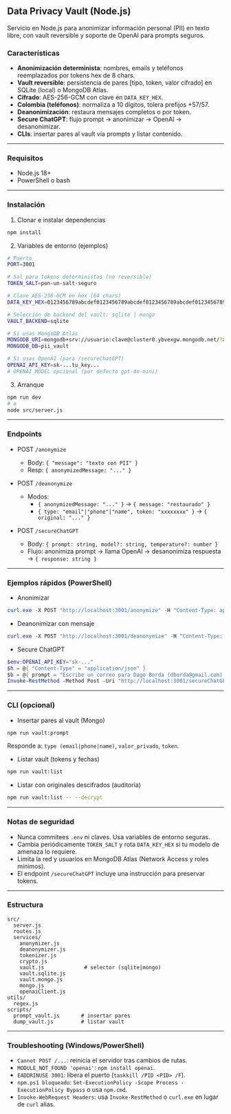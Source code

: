 ## Data Privacy Vault (Node.js)

Servicio en Node.js para anonimizar información personal (PII) en texto libre, con vault reversible y soporte de OpenAI para prompts seguros.

### Características
- **Anonimización determinista**: nombres, emails y teléfonos reemplazados por tokens hex de 8 chars.
- **Vault reversible**: persistencia de pares [tipo, token, valor cifrado] en SQLite (local) o MongoDB Atlas.
- **Cifrado**: AES-256-GCM con clave en `DATA_KEY_HEX`.
- **Colombia (teléfonos)**: normaliza a 10 dígitos, tolera prefijos +57/57.
- **Deanonimización**: restaura mensajes completos o por token.
- **Secure ChatGPT**: flujo prompt -> anonimizar -> OpenAI -> desanonimizar.
- **CLIs**: insertar pares al vault vía prompts y listar contenido.

---

### Requisitos
- Node.js 18+
- PowerShell o bash

---

### Instalación
1) Clonar e instalar dependencias
```bash
npm install
```

2) Variables de entorno (ejemplos)
```bash
# Puerto
PORT=3001

# Sal para tokens deterministas (no reversible)
TOKEN_SALT=pon-un-salt-seguro

# Clave AES-256-GCM en hex (64 chars)
DATA_KEY_HEX=0123456789abcdef0123456789abcdef0123456789abcdef0123456789abcdef

# Selección de backend del vault: sqlite | mongo
VAULT_BACKEND=sqlite

# Si usas MongoDB Atlas
MONGODB_URI=mongodb+srv://usuario:clave@cluster0.ybvexgw.mongodb.net/?appName=Cluster0
MONGODB_DB=pii_vault

# Si usas OpenAI (para /secureChatGPT)
OPENAI_API_KEY=sk-...tu_key...
# OPENAI_MODEL opcional (por defecto gpt-4o-mini)
```

3) Arranque
```bash
npm run dev
# o
node src/server.js
```

---

### Endpoints

- POST `/anonymize`
  - Body: `{ "message": "texto con PII" }`
  - Resp: `{ anonymizedMessage: "..." }`

- POST `/deanonymize`
  - Modos:
    - `{ anonymizedMessage: "..." }` → `{ message: "restaurado" }`
    - `{ type: "email"|"phone"|"name", token: "xxxxxxxx" }` → `{ original: "..." }`

- POST `/secureChatGPT`
  - Body: `{ prompt: string, model?: string, temperature?: number }`
  - Flujo: anonimiza prompt → llama OpenAI → desanonimiza respuesta → `{ response: string }`

---

### Ejemplos rápidos (PowerShell)

- Anonimizar
```powershell
curl.exe -X POST "http://localhost:3001/anonymize" -H "Content-Type: application/json" -d "{\"message\":\"oferta para Dago Borda email dborda@gmail.com tel 3152319157\"}"
```

- Deanonimizar con mensaje
```powershell
curl.exe -X POST "http://localhost:3001/deanonymize" -H "Content-Type: application/json" -d "{\"anonymizedMessage\":\"TEXTO_CON_TOKENS\"}"
```

- Secure ChatGPT
```powershell
$env:OPENAI_API_KEY="sk-..."
$h = @{ "Content-Type" = "application/json" }
$b = @{ prompt = "Escribe un correo para Dago Borda (dborda@gmail.com) y teléfono 3152319157" } | ConvertTo-Json
Invoke-RestMethod -Method Post -Uri "http://localhost:3001/secureChatGPT" -Headers $h -Body $b
```

---

### CLI (opcional)

- Insertar pares al vault (Mongo)
```bash
npm run vault:prompt
```
Responde a: `type (email|phone|name)`, `valor_privado`, `token`.

- Listar vault (tokens y fechas)
```bash
npm run vault:list
```

- Listar con originales descifrados (auditoría)
```bash
npm run vault:list -- --decrypt
```

---

### Notas de seguridad
- Nunca commitees `.env` ni claves. Usa variables de entorno seguras.
- Cambia periódicamente `TOKEN_SALT` y rota `DATA_KEY_HEX` si tu modelo de amenaza lo requiere.
- Limita la red y usuarios en MongoDB Atlas (Network Access y roles mínimos).
- El endpoint `/secureChatGPT` incluye una instrucción para preservar tokens.

---

### Estructura
```
src/
  server.js
  routes.js
  services/
    anonymizer.js
    deanonymizer.js
    tokenizer.js
    crypto.js
    vault.js             # selector (sqlite|mongo)
    vault.sqlite.js
    vault.mongo.js
    mongo.js
    openaiClient.js
utils/
  regex.js
scripts/
  prompt_vault.js       # insertar pares
  dump_vault.js         # listar vault
```

---

### Troubleshooting (Windows/PowerShell)
- `Cannot POST /...`: reinicia el servidor tras cambios de rutas.
- `MODULE_NOT_FOUND 'openai'`: `npm install openai`.
- `EADDRINUSE 3001`: libera el puerto (`taskkill /PID <PID> /F`).
- `npm.ps1 bloqueado`: `Set-ExecutionPolicy -Scope Process -ExecutionPolicy Bypass` o usa `npm.cmd`.
- `Invoke-WebRequest Headers`: usa `Invoke-RestMethod` o `curl.exe` en lugar de `curl` alias.





